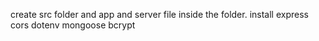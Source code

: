 create src folder and app and server file inside the folder.
install express cors dotenv mongoose bcrypt
